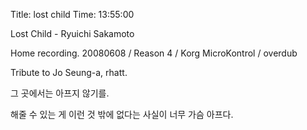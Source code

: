 Title: lost child
Time: 13:55:00

Lost Child - Ryuichi Sakamoto

Home recording. 20080608 / Reason 4 / Korg MicroKontrol / overdub

Tribute to Jo Seung-a, rhatt.

  
그 곳에서는 아프지 않기를.

  
해줄 수 있는 게 이런 것 밖에 없다는 사실이 너무 가슴 아프다.

  

